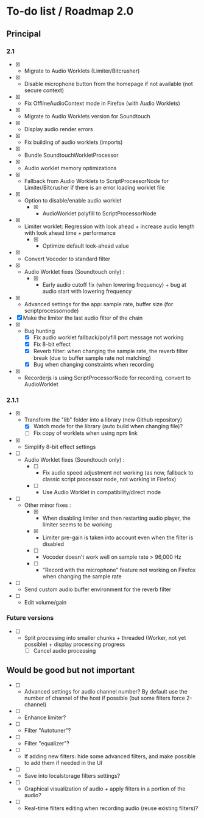 # To-do list / Roadmap 2.0


## Principal

### 2.1

* [x] - Migrate to Audio Worklets (Limiter/Bitcrusher)
* [x] - Disable microphone button from the homepage if not available (not secure context)
* [x] - Fix OfflineAudioContext mode in Firefox (with Audio Worklets)
* [x] - Migrate to Audio Worklets version for Soundtouch
* [x] - Display audio render errors
* [x] - Fix building of audio worklets (imports)
* [x] - Bundle SoundtouchWorkletProcessor
* [x] - Audio worklet memory optimizations
* [x] - Fallback from Audio Worklets to ScriptProcessorNode for Limiter/Bitcrusher if there is an error loading worklet file
* [x] - Option to disable/enable audio worklet
    * [x] - AudioWorklet polyfill to ScriptProcessorNode
* [x] - Limiter worklet: Regression with look ahead + increase audio length with look ahead time + performance
    * [x] - Optimize default look-ahead value
* [x] - Convert Vocoder to standard filter
* [x] - Audio Worklet fixes (Soundtouch only) :
    * [x] - Early audio cutoff fix (when lowering frequency) + bug at audio start with lowering frequency
* [x] - Advanced settings for the app: sample rate, buffer size (for scriptprocessornode)
* [x] Make the limiter the last audio filter of the chain
* [x] - Bug hunting
    * [x] Fix audio worklet fallback/polyfill port message not working
    * [x] Fix 8-bit effect
    * [x] Reverb filter: when changing the sample rate, the reverb filter break (due to buffer sample rate not matching)
    * [x] Bug when changing constraints when recording
* [x] - Recorderjs is using ScriptProcessorNode for recording, convert to AudioWorklet

### 2.1.1

* [x] - Transform the "lib" folder into a library (new Github repository)
    * [x] Watch mode for the library (auto build when changing file)?
    * [ ] Fix copy of worklets when using npm link
* [x] - Simplify 8-bit effect settings
* [ ] - Audio Worklet fixes (Soundtouch only) :
    * [ ] - Fix audio speed adjustment not working (as now, fallback to classic script processor node, not working in Firefox)
    * [ ] - Use Audio Worklet in compatibility/direct mode
* [ ] - Other minor fixes :
    * [x] - When disabling limiter and then restarting audio player, the limiter seems to be working
    * [x] - Limiter pre-gain is taken into account even when the filter is disabled
    * [ ] - Vocoder doesn't work well on sample rate > 96,000 Hz
    * [ ] - "Record with the microphone" feature not working on Firefox when changing the sample rate
* [ ] - Send custom audio buffer environment for the reverb filter
* [ ] - Edit volume/gain

### Future versions

* [ ] - Split processing into smaller chunks + threaded (Worker, not yet possible) + display processing progress
    * [ ] Cancel audio processing

## Would be good but not important

* [ ] - Advanced settings for audio channel number? By default use the number of channel of the host if possible (but some filters force 2-channel)
* [ ] - Enhance limiter?
* [ ] - Filter "Autotuner"?
* [ ] - Filter "equalizer"?
* [ ] - If adding new filters: hide some advanced filters, and make possible to add them if needed in the UI
* [ ] - Save into localstorage filters settings?
* [ ] - Graphical visualization of audio + apply filters in a portion of the audio?
* [ ] - Real-time filters editing when recording audio (reuse existing filters)?
